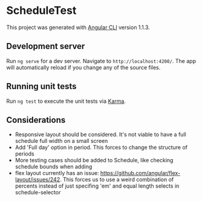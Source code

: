 # ScheduleTest

This project was generated with [Angular CLI](https://github.com/angular/angular-cli) version 1.1.3.

## Development server

Run `ng serve` for a dev server. Navigate to `http://localhost:4200/`. The app will automatically reload if you change any of the source files.

## Running unit tests

Run `ng test` to execute the unit tests via [Karma](https://karma-runner.github.io).

## Considerations
* Responsive layout should be considered. It's not viable to have a full schedule full width on a small screen
* Add 'Full day' option in period. This forces to change the structure of periods
* More testing cases should be added to Schedule, like checking schedule bounds when adding
* flex layout currently has an issue: https://github.com/angular/flex-layout/issues/242. This forces us to use a weird combination of percents instead of just specifing 'em' and equal length selects in schedule-selector
